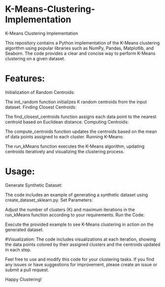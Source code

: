 # K-Means-Clustering-Implementation


K-Means Clustering Implementation

This repository contains a Python implementation of the K-Means clustering algorithm using popular libraries such as NumPy, Pandas, Matplotlib, and Seaborn. The code provides a clear and concise way to perform K-Means clustering on a given dataset.

# Features:
Initialization of Random Centroids:

The init_random function initializes K random centroids from the input dataset.
Finding Closest Centroids:

The find_closest_centroids function assigns each data point to the nearest centroid based on Euclidean distance.
Computing Centroids:

The compute_centroids function updates the centroids based on the mean of data points assigned to each cluster.
Running K-Means:

The run_kMeans function executes the K-Means algorithm, updating centroids iteratively and visualizing the clustering process.

# Usage:
Generate Synthetic Dataset:

The code includes an example of generating a synthetic dataset using create_dataset_sklearn.py.
Set Parameters:

Adjust the number of clusters (K) and maximum iterations in the run_kMeans function according to your requirements.
Run the Code:

Execute the provided example to see K-Means clustering in action on the generated dataset.


#Visualization:
The code includes visualizations at each iteration, showing the data points colored by their assigned clusters and the centroids updated in each step.

Feel free to use and modify this code for your clustering tasks. If you find any issues or have suggestions for improvement, please create an issue or submit a pull request.

Happy Clustering!

